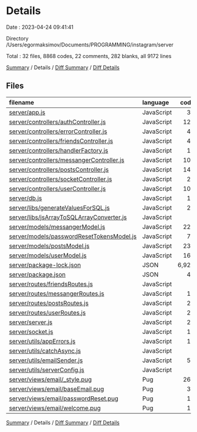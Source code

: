 # Details

Date : 2023-04-24 09:41:41

Directory /Users/egormaksimov/Documents/PROGRAMMING/instagram/server

Total : 32 files,  8868 codes, 22 comments, 282 blanks, all 9172 lines

[Summary](results.md) / Details / [Diff Summary](diff.md) / [Diff Details](diff-details.md)

## Files
| filename | language | code | comment | blank | total |
| :--- | :--- | ---: | ---: | ---: | ---: |
| [server/app.js](/server/app.js) | JavaScript | 38 | 0 | 8 | 46 |
| [server/controllers/authController.js](/server/controllers/authController.js) | JavaScript | 129 | 6 | 22 | 157 |
| [server/controllers/errorController.js](/server/controllers/errorController.js) | JavaScript | 47 | 0 | 6 | 53 |
| [server/controllers/friendsController.js](/server/controllers/friendsController.js) | JavaScript | 41 | 1 | 7 | 49 |
| [server/controllers/handlerFactory.js](/server/controllers/handlerFactory.js) | JavaScript | 14 | 0 | 2 | 16 |
| [server/controllers/messangerController.js](/server/controllers/messangerController.js) | JavaScript | 108 | 1 | 20 | 129 |
| [server/controllers/postsController.js](/server/controllers/postsController.js) | JavaScript | 140 | 4 | 28 | 172 |
| [server/controllers/socketController.js](/server/controllers/socketController.js) | JavaScript | 27 | 0 | 7 | 34 |
| [server/controllers/userController.js](/server/controllers/userController.js) | JavaScript | 100 | 2 | 23 | 125 |
| [server/db.js](/server/db.js) | JavaScript | 11 | 0 | 2 | 13 |
| [server/libs/generateValuesForSQL.js](/server/libs/generateValuesForSQL.js) | JavaScript | 27 | 0 | 2 | 29 |
| [server/libs/jsArrayToSQLArrayConverter.js](/server/libs/jsArrayToSQLArrayConverter.js) | JavaScript | 3 | 0 | 0 | 3 |
| [server/models/messangerModel.js](/server/models/messangerModel.js) | JavaScript | 224 | 1 | 20 | 245 |
| [server/models/passwordResetTokensModel.js](/server/models/passwordResetTokensModel.js) | JavaScript | 70 | 0 | 16 | 86 |
| [server/models/postsModel.js](/server/models/postsModel.js) | JavaScript | 239 | 0 | 18 | 257 |
| [server/models/userModel.js](/server/models/userModel.js) | JavaScript | 164 | 0 | 26 | 190 |
| [server/package-lock.json](/server/package-lock.json) | JSON | 6,925 | 0 | 1 | 6,926 |
| [server/package.json](/server/package.json) | JSON | 43 | 0 | 1 | 44 |
| [server/routes/friendsRoutes.js](/server/routes/friendsRoutes.js) | JavaScript | 9 | 0 | 5 | 14 |
| [server/routes/messangerRoutes.js](/server/routes/messangerRoutes.js) | JavaScript | 17 | 0 | 5 | 22 |
| [server/routes/postsRoutes.js](/server/routes/postsRoutes.js) | JavaScript | 23 | 1 | 15 | 39 |
| [server/routes/userRoutes.js](/server/routes/userRoutes.js) | JavaScript | 22 | 0 | 6 | 28 |
| [server/server.js](/server/server.js) | JavaScript | 26 | 1 | 10 | 37 |
| [server/socket.js](/server/socket.js) | JavaScript | 16 | 0 | 7 | 23 |
| [server/utils/appErrors.js](/server/utils/appErrors.js) | JavaScript | 10 | 0 | 3 | 13 |
| [server/utils/catchAsync.js](/server/utils/catchAsync.js) | JavaScript | 5 | 0 | 0 | 5 |
| [server/utils/emailSender.js](/server/utils/emailSender.js) | JavaScript | 54 | 0 | 9 | 63 |
| [server/utils/serverConfig.js](/server/utils/serverConfig.js) | JavaScript | 6 | 0 | 3 | 9 |
| [server/views/email/_style.pug](/server/views/email/_style.pug) | Pug | 264 | 2 | 2 | 268 |
| [server/views/email/baseEmail.pug](/server/views/email/baseEmail.pug) | Pug | 36 | 3 | 5 | 44 |
| [server/views/email/passwordReset.pug](/server/views/email/passwordReset.pug) | Pug | 16 | 0 | 2 | 18 |
| [server/views/email/welcome.pug](/server/views/email/welcome.pug) | Pug | 14 | 0 | 1 | 15 |

[Summary](results.md) / Details / [Diff Summary](diff.md) / [Diff Details](diff-details.md)